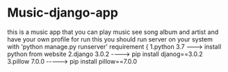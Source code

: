 # Music-django-app
this is a music app that you can play music see song album and artist and have your own profile
for run this you should run server on your system with 'python manage.py runserver'
requirement {
1.python 3.7 ---> install python from website
2.django 3.0.2  ----> pip install djanog==3.0.2
3.pillow 7.0.0 -----> pip install pillow==7.0.0
